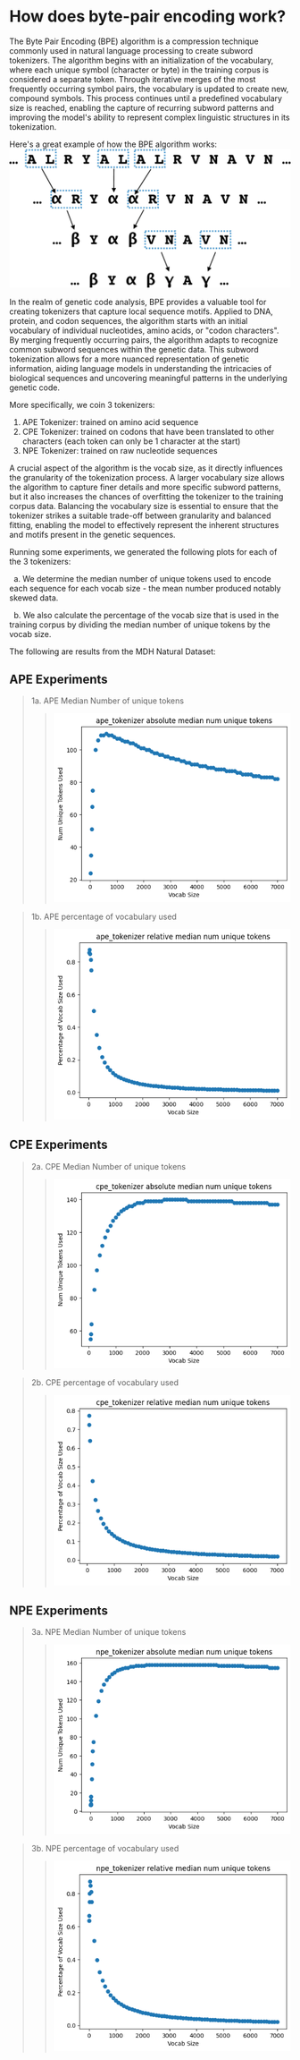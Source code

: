 # How does byte-pair encoding work?

The Byte Pair Encoding (BPE) algorithm is a compression technique commonly used in natural language processing to create subword tokenizers. The algorithm begins with an initialization of the vocabulary, where each unique symbol (character or byte) in the training corpus is considered a separate token. Through iterative merges of the most frequently occurring symbol pairs, the vocabulary is updated to create new, compound symbols. This process continues until a predefined vocabulary size is reached, enabling the capture of recurring subword patterns and improving the model's ability to represent complex linguistic structures in its tokenization.

Here's a great example of how the BPE algorithm works:
![Example on How BPE Works](bpe_image.jpg)

In the realm of genetic code analysis, BPE provides a valuable tool for creating tokenizers that capture local sequence motifs. Applied to DNA, protein, and codon sequences, the algorithm starts with an initial vocabulary of individual nucleotides, amino acids, or "codon characters". By merging frequently occurring pairs, the algorithm adapts to recognize common subword sequences within the genetic data. This subword tokenization allows for a more nuanced representation of genetic information, aiding language models in understanding the intricacies of biological sequences and uncovering meaningful patterns in the underlying genetic code.

More specifically, we coin 3 tokenizers:
1. APE Tokenizer: trained on amino acid sequence
2. CPE Tokenizer: trained on codons that have been translated to other characters (each token can only be 1 character at the start)
3. NPE Tokenizer: trained on raw nucleotide sequences

A crucial aspect of the algorithm is the vocab size, as it directly influences the granularity of the tokenization process. A larger vocabulary size allows the algorithm to capture finer details and more specific subword patterns, but it also increases the chances of overfitting the tokenizer to the training corpus data. Balancing the vocabulary size is essential to ensure that the tokenizer strikes a suitable trade-off between granularity and balanced fitting, enabling the model to effectively represent the inherent structures and motifs present in the genetic sequences.

Running some experiments, we generated the following plots for each of the 3 tokenizers: 

&nbsp;&nbsp;a. We determine the median number of unique tokens used to encode each sequence for each vocab size - the mean number produced notably skewed data.

&nbsp;&nbsp;b. We also calculate the percentage of the vocab size that is used in the training corpus by dividing the median number of unique tokens by the vocab size.

The following are results from the MDH Natural Dataset:

## APE Experiments
> 1a. APE Median Number of unique tokens
>> ![Example on How BPE Works](mdh_eval/mdh_plots/ape_median.jpg)

> 1b. APE percentage of vocabulary used
>> ![Example on How BPE Works](mdh_eval/mdh_plots/ape_avg.jpg)

## CPE Experiments
> 2a. CPE Median Number of unique tokens
>> ![Example on How BPE Works](mdh_eval/mdh_plots/cpe_median.jpg)

> 2b. CPE percentage of vocabulary used
>> ![Example on How BPE Works](mdh_eval/mdh_plots/cpe_avg.jpg)

## NPE Experiments
> 3a. NPE Median Number of unique tokens
>> ![Example on How BPE Works](mdh_eval/mdh_plots/npe_median.jpg)

> 3b. NPE percentage of vocabulary used
>> ![Example on How BPE Works](mdh_eval/mdh_plots/npe_avg.jpg)
